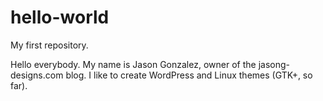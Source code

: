 # hello-world
My first repository.

Hello everybody. My name is Jason Gonzalez, owner of the jasong-designs.com blog. I like to create WordPress and Linux themes (GTK+, so far).
